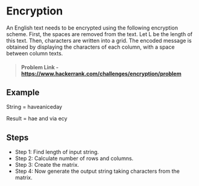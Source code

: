 # Encryption

An English text needs to be encrypted using the following encryption scheme.
First, the spaces are removed from the text. Let L be the length of this text.
Then, characters are written into a grid. The encoded message is obtained by displaying the characters of each column, with a space between column texts.

> #### Problem Link - https://www.hackerrank.com/challenges/encryption/problem

## Example

String = haveaniceday

Result = hae and via ecy

## Steps

- Step 1: Find length of input string.
- Step 2: Calculate number of rows and columns.
- Step 3: Create the matrix.
- Step 4: Now generate the output string taking characters from the matrix.
